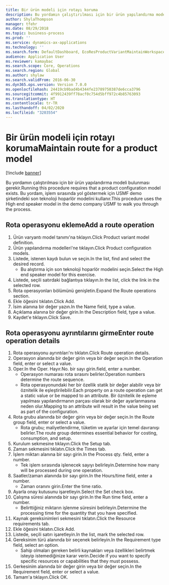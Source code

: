 ```yaml
---
title: Bir ürün modeli için rotayı koruma
description: Bu yordamın çalıştırılması için bir ürün yapılandırma modeli bulunması gerekir.
author: ShylaThompson
manager: tfehr
ms.date: 08/29/2018
ms.topic: business-process
ms.prod: ''
ms.service: dynamics-ax-applications
ms.technology: ''
ms.search.form: DefaultDashboard, EcoResProductVariantMaintainWorkspace, PCProductConfigurationModelListPage, PCProductConfigurationModelDetails, PCRouteOperationDetails, WrkCtrCapabilityLookUp
audience: Application User
ms.reviewer: kamaybac
ms.search.scope: Core, Operations
ms.search.region: Global
ms.author: shylaw
ms.search.validFrom: 2016-06-30
ms.dyn365.ops.version: Version 7.0.0
ms.openlocfilehash: 24419cb9bad4b4344fe23789750387de6cca3796
ms.sourcegitcommit: 4f9912439ff78acf0c754d5bff972c4b85763093
ms.translationtype: HT
ms.contentlocale: tr-TR
ms.lasthandoff: 04/02/2020
ms.locfileid: "3203554"
---
```

# <a name="maintain-route-for-a-product-model"></a><span data-ttu-id="fea9f-103">Bir ürün modeli için rotayı koruma</span><span class="sxs-lookup"><span data-stu-id="fea9f-103">Maintain route for a product model</span></span>

[!include [banner](../../includes/banner.md)]

<span data-ttu-id="fea9f-104">Bu yordamın çalıştırılması için bir ürün yapılandırma modeli bulunması gerekir.</span><span class="sxs-lookup"><span data-stu-id="fea9f-104">Running this procedure requires that a product configuration model exists.</span></span> <span data-ttu-id="fea9f-105">Bu yordam, işlem sırasında yol göstermek için USMF demo şirketindeki son teknoloji hoparlör modelini kullanır.</span><span class="sxs-lookup"><span data-stu-id="fea9f-105">This procedure uses the High end speaker model in the demo company USMF to walk you through the process.</span></span>


## <a name="add-a-route-operation"></a><span data-ttu-id="fea9f-106">Rota operasyonu ekleme</span><span class="sxs-lookup"><span data-stu-id="fea9f-106">Add a route operation</span></span>
1. <span data-ttu-id="fea9f-107">Ürün varyantı model tanımı'na tıklayın.</span><span class="sxs-lookup"><span data-stu-id="fea9f-107">Click Product variant model definition.</span></span>
2. <span data-ttu-id="fea9f-108">Ürün yapılandırma modelleri'ne tıklayın.</span><span class="sxs-lookup"><span data-stu-id="fea9f-108">Click Product configuration models.</span></span>
3. <span data-ttu-id="fea9f-109">Listede, istenen kaydı bulun ve seçin.</span><span class="sxs-lookup"><span data-stu-id="fea9f-109">In the list, find and select the desired record.</span></span>
    * <span data-ttu-id="fea9f-110">Bu alıştırma için son teknoloji hoparlör modelini seçin.</span><span class="sxs-lookup"><span data-stu-id="fea9f-110">Select the High end speaker model for this exercise.</span></span>  
4. <span data-ttu-id="fea9f-111">Listede, seçili satırdaki bağlantıya tıklayın.</span><span class="sxs-lookup"><span data-stu-id="fea9f-111">In the list, click the link in the selected row.</span></span>
5. <span data-ttu-id="fea9f-112">Rota operasyonları bölümünü genişletin.</span><span class="sxs-lookup"><span data-stu-id="fea9f-112">Expand the Route operations section.</span></span>
6. <span data-ttu-id="fea9f-113">Ekle öğesini tıklatın.</span><span class="sxs-lookup"><span data-stu-id="fea9f-113">Click Add.</span></span>
7. <span data-ttu-id="fea9f-114">İsim alanına bir değer yazın.</span><span class="sxs-lookup"><span data-stu-id="fea9f-114">In the Name field, type a value.</span></span>
8. <span data-ttu-id="fea9f-115">Açıklama alanına bir değer girin.</span><span class="sxs-lookup"><span data-stu-id="fea9f-115">In the Description field, type a value.</span></span>
9. <span data-ttu-id="fea9f-116">Kaydet'e tıklayın.</span><span class="sxs-lookup"><span data-stu-id="fea9f-116">Click Save.</span></span>

## <a name="enter-route-operation-details"></a><span data-ttu-id="fea9f-117">Rota operasyonu ayrıntılarını girme</span><span class="sxs-lookup"><span data-stu-id="fea9f-117">Enter route operation details</span></span>
1. <span data-ttu-id="fea9f-118">Rota operasyonu ayrıntıları'nı tıklatın.</span><span class="sxs-lookup"><span data-stu-id="fea9f-118">Click Route operation details.</span></span>
2. <span data-ttu-id="fea9f-119">Operasyon alanında bir değer girin veya bir değer seçin.</span><span class="sxs-lookup"><span data-stu-id="fea9f-119">In the Operation field, enter or select a value.</span></span>
3. <span data-ttu-id="fea9f-120">Oper.</span><span class="sxs-lookup"><span data-stu-id="fea9f-120">In the Oper.</span></span> <span data-ttu-id="fea9f-121">Hayır.</span><span class="sxs-lookup"><span data-stu-id="fea9f-121">No.</span></span> <span data-ttu-id="fea9f-122">bir sayı girin.</span><span class="sxs-lookup"><span data-stu-id="fea9f-122">field, enter a number.</span></span>
    * <span data-ttu-id="fea9f-123">Operasyon numarası rota sırasını belirler.</span><span class="sxs-lookup"><span data-stu-id="fea9f-123">Operation numbers determine the route sequence.</span></span>  
    * <span data-ttu-id="fea9f-124">Rota operasyonundaki her bir özellik statik bir değer alabilir veya bir öznitelik ile eşleştirilebilir.</span><span class="sxs-lookup"><span data-stu-id="fea9f-124">Each property on a route operation can get a static value or be mapped to an attribute.</span></span> <span data-ttu-id="fea9f-125">Bir öznitelik ile eşleme yapılması yapılandırmanın parçası olarak bir değer ayarlanmasına neden olur.</span><span class="sxs-lookup"><span data-stu-id="fea9f-125">Mapping to an attribute will result in the value being set as part of the configuration.</span></span>  
4. <span data-ttu-id="fea9f-126">Rota grubu alanında bir değer girin veya bir değer seçin.</span><span class="sxs-lookup"><span data-stu-id="fea9f-126">In the Route group field, enter or select a value.</span></span>
    * <span data-ttu-id="fea9f-127">Rota grubu; maliyetlendirme, tüketim ve ayarlar için temel davranışı belirler.</span><span class="sxs-lookup"><span data-stu-id="fea9f-127">The route group determines essential behavior for costing, consumption, and setup.</span></span>  
5. <span data-ttu-id="fea9f-128">Kurulum sekmesine tıklayın.</span><span class="sxs-lookup"><span data-stu-id="fea9f-128">Click the Setup tab.</span></span>
6. <span data-ttu-id="fea9f-129">Zaman sekmesini tıklatın.</span><span class="sxs-lookup"><span data-stu-id="fea9f-129">Click the Times tab.</span></span>
7. <span data-ttu-id="fea9f-130">İşlem miktarı alanına bir sayı girin.</span><span class="sxs-lookup"><span data-stu-id="fea9f-130">In the Process qty. field, enter a number.</span></span>
    * <span data-ttu-id="fea9f-131">Tek işlem sırasında işlenecek sayıyı belirleyin.</span><span class="sxs-lookup"><span data-stu-id="fea9f-131">Determine how many will be processed during one operation.</span></span>  
8. <span data-ttu-id="fea9f-132">Saatler/zaman alanında bir sayı girin.</span><span class="sxs-lookup"><span data-stu-id="fea9f-132">In the Hours/time field, enter a number.</span></span>
    * <span data-ttu-id="fea9f-133">Zaman oranını girin.</span><span class="sxs-lookup"><span data-stu-id="fea9f-133">Enter the time ratio.</span></span>  
9. <span data-ttu-id="fea9f-134">Ayarla onay kutusunu işaretleyin.</span><span class="sxs-lookup"><span data-stu-id="fea9f-134">Select the Set check box.</span></span>
10. <span data-ttu-id="fea9f-135">Çalışma süresi alanında bir sayı girin.</span><span class="sxs-lookup"><span data-stu-id="fea9f-135">In the Run time field, enter a number.</span></span>
    * <span data-ttu-id="fea9f-136">Belirttiğiniz miktarın işlenme süresini belirleyin.</span><span class="sxs-lookup"><span data-stu-id="fea9f-136">Determine the processing time for the quantity that you have specified.</span></span>  
11. <span data-ttu-id="fea9f-137">Kaynak gereksinimleri sekmesini tıklatın.</span><span class="sxs-lookup"><span data-stu-id="fea9f-137">Click the Resource requirements tab.</span></span>
12. <span data-ttu-id="fea9f-138">Ekle öğesini tıklatın.</span><span class="sxs-lookup"><span data-stu-id="fea9f-138">Click Add.</span></span>
13. <span data-ttu-id="fea9f-139">Listede, seçili satırı işaretleyin.</span><span class="sxs-lookup"><span data-stu-id="fea9f-139">In the list, mark the selected row.</span></span>
14. <span data-ttu-id="fea9f-140">Gereksinim türü alanında bir seçenek belirleyin.</span><span class="sxs-lookup"><span data-stu-id="fea9f-140">In the Requirement type field, select an option.</span></span>
    * <span data-ttu-id="fea9f-141">Sahip olmaları gereken belirli kaynakları veya özellikleri belirtmek isteyip istemediğinize karar verin.</span><span class="sxs-lookup"><span data-stu-id="fea9f-141">Decide if you want to specify specific resources or capabilities that they must possess.</span></span>  
15. <span data-ttu-id="fea9f-142">Gerkesinim alanında bir değer girin veya bir değer seçin.</span><span class="sxs-lookup"><span data-stu-id="fea9f-142">In the Requirement field, enter or select a value.</span></span>
16. <span data-ttu-id="fea9f-143">Tamam'a tıklayın.</span><span class="sxs-lookup"><span data-stu-id="fea9f-143">Click OK.</span></span>

